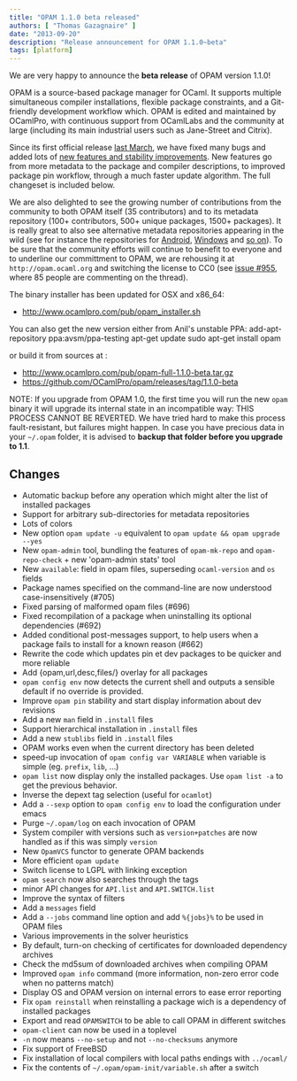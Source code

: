 ```yaml
---
title: "OPAM 1.1.0 beta released"
authors: [ "Thomas Gazagnaire" ]
date: "2013-09-20"
description: "Release announcement for OPAM 1.1.0~beta"
tags: [platform]
---
```


We are very happy to announce the **beta release** of OPAM version 1.1.0!

OPAM is a source-based package manager for OCaml. It supports multiple
simultaneous compiler installations, flexible package constraints, and
a Git-friendly development workflow which. OPAM is edited and
maintained by OCamlPro, with continuous support from OCamlLabs and the
community at large (including its main industrial users such as
Jane-Street and Citrix).

Since its first official release [last March][1], we have fixed many
bugs and added lots of [new features and stability improvements][2]. New
features go from more metadata to the package and compiler
descriptions, to improved package pin workflow, through a much faster
update algorithm. The full changeset is included below.

We are also delighted to see the growing number of contributions from
the community to both OPAM itself (35 contributors) and to its
metadata repository (100+ contributors, 500+ unique packages, 1500+
packages). It is really great to also see alternative metadata
repositories appearing in the wild (see for instance the repositories
for [Android][3], [Windows][4] and [so on][5]). To be sure that the
community efforts will continue to benefit to everyone and to
underline our committment to OPAM, we are rehousing it at
`http://opam.ocaml.org` and switching the license to CC0 (see [issue #955][6],
where 85 people are commenting on the thread).

The binary installer has been updated for OSX and x86_64:
- http://www.ocamlpro.com/pub/opam_installer.sh

You can also get the new version either from Anil's unstable PPA:
   add-apt-repository ppa:avsm/ppa-testing
   apt-get update
   sudo apt-get install opam

or build it from sources at :
- http://www.ocamlpro.com/pub/opam-full-1.1.0-beta.tar.gz
- https://github.com/OCamlPro/opam/releases/tag/1.1.0-beta

NOTE: If you upgrade from OPAM 1.0, the first time you will run the
new `opam` binary it will upgrade its internal state in an incompatible
way: THIS PROCESS CANNOT BE REVERTED. We have tried hard to make this
process fault-resistant, but failures might happen. In case you have
precious data in your `~/.opam` folder, it is advised to **backup that
folder before you upgrade to 1.1**.

[1]: http://www.ocamlpro.com/blog/2013/03/14/opam-1.0.0.html
[2]: https://github.com/OCamlPro/opam/issues?milestone=17&page=1&state=closed
[3]: https://github.com/vouillon/opam-android-repository
[4]: https://github.com/vouillon/opam-windows-repository
[5]: https://github.com/search?q=opam-repo&type=Repositories&ref=searchresults
[6]: https://github.com/OCamlPro/opam-repository/issues/955

## Changes ##

* Automatic backup before any operation which might alter the list of installed packages
* Support for arbitrary sub-directories for metadata repositories
* Lots of colors
* New option `opam update -u` equivalent to `opam update && opam upgrade --yes`
* New `opam-admin` tool, bundling the features of `opam-mk-repo` and
 `opam-repo-check` + new 'opam-admin stats' tool
* New `available`: field in opam files, superseding `ocaml-version` and `os` fields
* Package names specified on the command-line are now understood
 case-insensitively (#705)
* Fixed parsing of malformed opam files (#696)
* Fixed recompilation of a package when uninstalling its optional dependencies (#692)
* Added conditional post-messages support, to help users when a package fails to
  install for a known reason (#662)
* Rewrite the code which updates pin et dev packages to be quicker and more reliable
* Add {opam,url,desc,files/} overlay for all packages
* `opam config env` now detects the current shell and outputs a sensible default if
 no override is provided.
* Improve `opam pin` stability and start display information about dev revisions
* Add a new `man` field in `.install` files
* Support hierarchical installation in `.install` files
* Add a new `stublibs` field in `.install` files
* OPAM works even when the current directory has been deleted
* speed-up invocation of `opam config var VARIABLE` when variable is simple
 (eg. `prefix`, `lib`, ...)
* `opam list` now display only the installed packages. Use `opam list -a` to get
 the previous behavior.
* Inverse the depext tag selection (useful for `ocamlot`)
* Add a `--sexp` option to `opam config env` to load the configuration under emacs
* Purge `~/.opam/log` on each invocation of OPAM
* System compiler with versions such as `version+patches` are now handled as if this
 was simply `version`
* New `OpamVCS` functor to generate OPAM backends
* More efficient `opam update`
* Switch license to LGPL with linking exception
* `opam search` now also searches through the tags
* minor API changes for `API.list` and `API.SWITCH.list`
* Improve the syntax of filters
* Add a `messages` field
* Add a `--jobs` command line option and add `%{jobs}%` to be used in OPAM files
* Various improvements in the solver heuristics
* By default, turn-on checking of certificates for downloaded dependency archives
* Check the md5sum of downloaded archives when compiling OPAM
* Improved `opam info` command (more information, non-zero error code when no patterns match)
* Display OS and OPAM version on internal errors to ease error reporting
* Fix `opam reinstall` when reinstalling a package wich is a dependency of installed packages
* Export and read `OPAMSWITCH` to be able to call OPAM in different switches
* `opam-client` can now be used in a toplevel
* `-n` now means `--no-setup` and not `--no-checksums` anymore
* Fix support of FreeBSD
* Fix installation of local compilers with local paths endings with `../ocaml/`
* Fix the contents of `~/.opam/opam-init/variable.sh` after a switch

